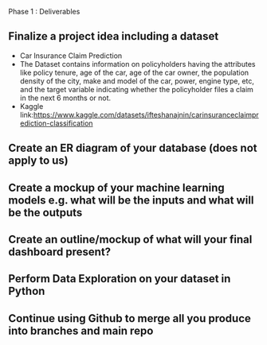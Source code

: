 Phase 1 : Deliverables

## Finalize a project idea including a dataset
-  Car Insurance Claim Prediction
-  The Dataset contains information on policyholders having the attributes like policy tenure, age of the car, age of the car owner, the population density of the city, make and model of the car, power, engine type, etc, and the target variable indicating whether the policyholder files a claim in the next 6 months or not.
-  Kaggle link:https://www.kaggle.com/datasets/ifteshanajnin/carinsuranceclaimprediction-classification
## Create an ER diagram of your database (does not apply to us)
## Create a mockup of your machine learning models e.g. what will be the inputs and what will be the outputs
## Create an outline/mockup of what will your final dashboard present?
## Perform Data Exploration on your dataset in Python
## Continue using Github to merge all you produce into branches and main repo
